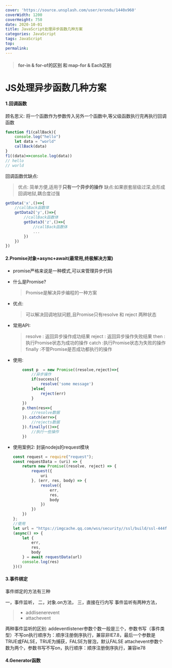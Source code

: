 ```yaml
---
cover: 'https://source.unsplash.com/user/erondu/1440x960'
coverWidth: 1200
coverHeight: 750
date: 2020-10-01
title: JavaScript处理异步函数几种方案
categories: JavaScript
tags: JavaScript
top:
permalink:
---
```

> <h4> 
>  for-in & for-of的区别 和 map-for & Each区别
> </h4>

<!--more-->

# JS处理异步函数几种方案

#### 1.回调函数

顾名思义: 将一个函数作为参数传入另外一个函数中,等父级函数执行完再执行回调函数

```js
function f1(callBack){
    console.log("hello")
    let data = "world"
	callBack(data)
}
f1((data)=>console.log(data))
// hello
// world
```

回调函数优缺点:

> 优点: 简单方便,适用于**只有一个异步的操作**
> 缺点:如果嵌套层级过深,会形成回调地狱,耦合度过强

```js
getData('x',()=>{
    //callBack函数体
    getData2('y',()=>{
        //callBack函数体
        getData3('z',()=>{
            //callBack函数体
            ...
        })
    })
})
```

#### 2.Promise对象+async+await(最常用,终极解决方案)

- promise严格来说是一种模式,可以来管理异步代码

- 什么是Promise?

  > Promise是解决异步编程的一种方案

- 优点:

  > 可以解决回调地狱问题,且Promise只有resolve 和 reject 两种状态

- 常用API:

  > resolve : 返回异步操作成功结果
  > reject    : 返回异步操作失败结果
  > then      : 执行Promise状态为成功的操作
  > catch     :执行Promise状态为失败的操作
  > finally    :不管Promise是否成功都执行的操作
  
- 使用:

  ```js
      const p  = new Promise((resolve,reject)=>{
          //异步操作
          if(success){
              resolve('some message')
          }else{
              reject(err)
          }
      })
      p.then(res=>{
          //resolve数据
      }).catch(err=>{
          //rejects数据
      }).finally(()=>{
          //执行一些操作
      })
  ```

- 使用案例2: 封装nodejs的request模块

  ```js
  const request = require("request");
  const requestData = (uri) => {
      return new Promise((resolve, reject) => {
          request({
              uri
          }, (err, res, body) => {
              resolve({
                  err,
                  res,
                  body
              })
          })
      })
  };
  //使用
  let url = "https://imgcache.qq.com/wss/security//ssl/build/ssl-444feca18a7857546ff9b39bbc95a17c.js";
  (async() => {
      let {
          err,
          res,
          body
      } = await requestData(url)
      console.log(res)
  })()
  ```


#### 3.事件绑定

事件绑定的方法有三种

一，事件监听，
二，对象.on方法，
三，直接在行内写
事件监听有两种方法，

> - addlisenerevent
> - attachevent

两种事件监听的区别:
addeventlistener参数个数一般是三个，参数书写（事件类型）不写on执行顺序为：顺序注册倒序执行，兼容非IE7.8，最后一个参数是TRUE或FALSE，TRUE为捕获，FALSE为冒泡，默认FALSE
attachevent参数个数为两个，参数书写不写on，执行顺序：顺序注册倒序执行，兼容ie78

#### 4.Generator函数	